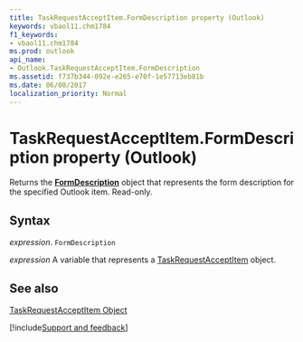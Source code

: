 ```yaml
---
title: TaskRequestAcceptItem.FormDescription property (Outlook)
keywords: vbaol11.chm1784
f1_keywords:
- vbaol11.chm1784
ms.prod: outlook
api_name:
- Outlook.TaskRequestAcceptItem.FormDescription
ms.assetid: f737b344-092e-e265-e70f-1e57713eb81b
ms.date: 06/08/2017
localization_priority: Normal
---
```



# TaskRequestAcceptItem.FormDescription property (Outlook)

Returns the  **[FormDescription](Outlook.FormDescription.md)** object that represents the form description for the specified Outlook item. Read-only.


## Syntax

_expression_. `FormDescription`

_expression_ A variable that represents a [TaskRequestAcceptItem](Outlook.TaskRequestAcceptItem.md) object.


## See also


[TaskRequestAcceptItem Object](Outlook.TaskRequestAcceptItem.md)

[!include[Support and feedback](~/includes/feedback-boilerplate.md)]